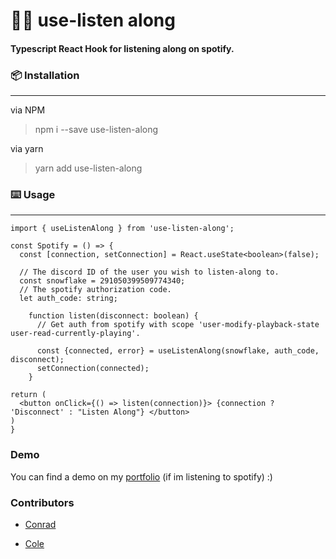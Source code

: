 # 👥🎵 use-listen along
#### Typescript React Hook for listening along on spotify.

### 📦 Installation

---

via NPM
> npm i --save use-listen-along

via yarn 
> yarn add use-listen-along

### ⌨️ Usage

----

```tsx
import { useListenAlong } from 'use-listen-along';

const Spotify = () => {
  const [connection, setConnection] = React.useState<boolean>(false);
  
  // The discord ID of the user you wish to listen-along to.
  const snowflake = 291050399509774340;
  // The spotify authorization code.
  let auth_code: string;
  
	function listen(disconnect: boolean) {
	  // Get auth from spotify with scope 'user-modify-playback-state user-read-currently-playing'.
	  
	  const {connected, error} = useListenAlong(snowflake, auth_code, disconnect);
	  setConnection(connected);
	}

return (
  <button onClick={() => listen(connection)}> {connection ? 'Disconnect' : "Listen Along"} </button>
)
}
```

### Demo

You can find a demo on my [portfolio](https://dont-ping.me) (if im listening to spotify) :)

### Contributors

- [Conrad](https://github.com/cnrad)

- [Cole](https://github.com/monkeygamer11)

